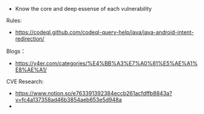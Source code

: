 - Know the core and deep essense of each vulnerability


Rules:
- https://codeql.github.com/codeql-query-help/java/java-android-intent-redirection/


Blogs：
- https://y4er.com/categories/%E4%BB%A3%E7%A0%81%E5%AE%A1%E8%AE%A1/



CVE Research:
- https://www.notion.so/e763391392384eccb261acfdffb8843a?v=fc4a137358ad46b3854aeb653e5d948a
- 
